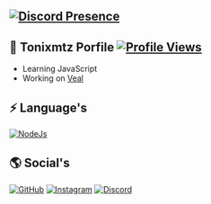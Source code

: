 ## [![Discord Presence](https://lanyard.cnrad.dev/api/354800852302692352)](https://discord.com/users/354800852302692352)

## 📜 Tonixmtz Porfile  <a href="https://github.com/Tonixmtz"><img src="https://komarev.com/ghpvc/?username=Tonixmtz" alt="Profile Views"/></a>

- Learning JavaScript
- Working on [Veal](https://discord.gg/vealpvp)

## ⚡ Language's

[![NodeJs](https://img.shields.io/badge/JavaScript-00ff5e?style=for-the-badge&logo=javascript&logoColor=white)](https://nodejs.org/)

## 🌎 Social's

[![GitHub](https://img.shields.io/badge/Github-100000?style=for-the-badge&logo=github&logoColor=white)](https://github.com/Tonixmtz)
[![Instagram](https://img.shields.io/badge/Instagram-ff00d9?style=for-the-badge&logo=instagram&logoColor=white)](https://www.instagram.com/Tonixmtz/)
[![Discord](https://img.shields.io/badge/Discord-4c00ff?style=for-the-badge&logo=discord&logoColor=white)](https://discordapp.com/users/354800852302692352/)
 
